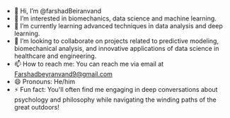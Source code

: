 - 👋 Hi, I’m @farshadBeiranvand
- 👀 I’m interested in biomechanics, data science and machine learning.
- 🌱 I’m currently learning advanced techniques in data analysis and deep learning.
- 💞️ I’m looking to collaborate on projects related to predictive modeling, biomechanical analysis, and innovative applications of data science in healthcare and engineering.
- 📫 How to reach me: You can reach me via email at Farshadbeyranvand9@gmail.com 
- 😄 Pronouns: He/him
- ⚡ Fun fact: You'll often find me engaging in deep conversations about psychology and philosophy while navigating the winding paths of the great outdoors!



